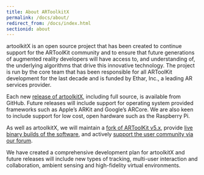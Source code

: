 ```yaml
---
title: About ARToolkitX
permalink: /docs/about/
redirect_from: /docs/index.html
sectionid: about
---
```


<div class="row panel panel-default">
    <div class="col-md-8 panel-body">
        <p>
        artoolkitX is an open source project that has been created to continue support for the ARToolKit community and to ensure that future generations of augmented reality developers will have access to, and understanding of, the underlying algorithms that drive this innovative technology.  The project is run by the core team that has been responsible for all ARToolKit development for the last decade and is funded by Ethar, Inc., a leading AR services provider.
        </p>
        <p>
        Each new <a href="https://github.com/artoolkitx/artoolkitx/releases/">release of artoolkitX</a>, including full source, is available from GitHub. Future releases will include support for operating system provided frameworks such as Apple’s ARKit and Google’s ARCore. We are also keen to include support for low cost, open hardware such as the Raspberry Pi.
        </p>
        <p>
        As well as artoolkitX, we will maintain a <a href="https://github.com/artoolkitx/artoolkit5" target="_blank">fork of ARToolKit v5.x</a>, provide <a href="http://www.artoolkitx.org/docs/downloads">live binary builds of the software</a>, and actively <a href="http://forums.artoolkitx.org" target="_blank">support the user community via our forum</a>.
         </p>
        <p>
        We have created a comprehensive development plan for artoolkitX and future releases will include new types of tracking, multi-user interaction and collaboration, ambient sensing and high-fidelity virtual environments.
        </p>
    </div>
</div>
